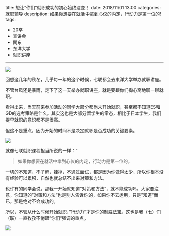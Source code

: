 title: 想让”你们“就职成功的初心始终没变！
date: 2018/11/01 13:00
categories: 就职辅导
description: 如果你想要在就活中拿到心仪的内定，行动力是第一位的!
tags:
- 20卒
- 宣讲会
- 関东
- 东洋大学
- 就职讲座

---

![](http://wx2.sinaimg.cn/mw690/a9a40e85gy1fxgrz8edz5j21ao0t6h33.jpg)

回想这几年的秋冬，几乎每一年的这个时候，七联都会去東洋大学举办就职讲座。

不管台风还是暴雨，定下了这一天举办就职讲座，就是要跟你们掏心窝地聊一聊就职。

看得出来，当天前来参加活动的同学大部分都尚未开始就职，甚至都不知道ES和GD的选考策略是什么。其实这也是大部分留学生的常态，相比于日本学生，我们提早就职的意识都不是很高。

但这不是重点，因为开始的时间不是决定就职是否成功的关键要素。

![](http://wx1.sinaimg.cn/mw690/a9a40e85gy1fxgrzag9ofj21ao0t6h2x.jpg)

就像七联就职课程担当所说的一样：“

> 如果你想要在就活中拿到心仪的内定，行动力是第一位的。

一切的不知道，不了解，挂掉，不通过面试，都是因为你做得太少，所以你根本没有经验可以累积，自然也就总结不出来对策和方法。

也许有的同学会说，那我一开始就知道”对策和方法“，就不能成功吗。大家要注意，你知道的”对策和方法“也是别人告诉你的，如果你不去运用，只是”知道“而已，那是绝对不会成功的。

所以，不管从什么时候开始就职，”行动力“才是你的制胜法宝。这也是我（七）们（联）一直孜孜不倦跟”你们“强调的重点。

![](http://wx1.sinaimg.cn/mw690/a9a40e85gy1fxgrz9e1rgj21ao0t61ad.jpg)